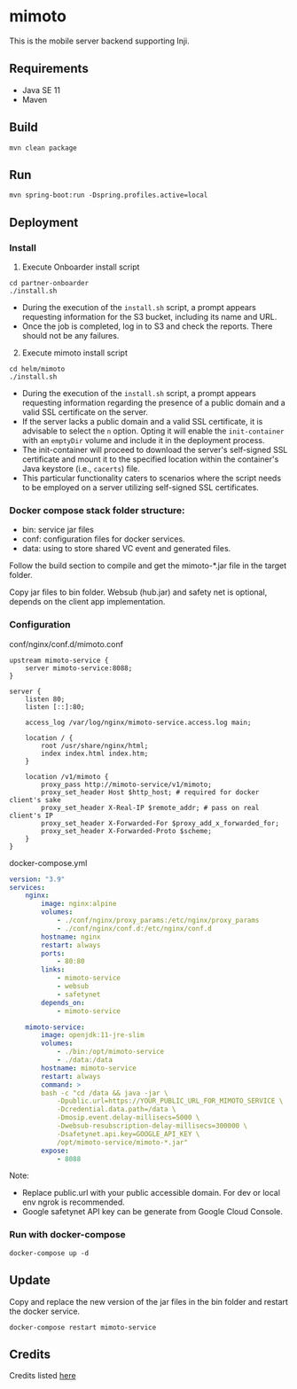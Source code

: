 # mimoto
This is the mobile server backend supporting Inji.

## Requirements
- Java SE 11
- Maven

## Build
```shell
mvn clean package
```

## Run
```shell
mvn spring-boot:run -Dspring.profiles.active=local
```

## Deployment

### Install

1. Execute Onboarder install script 

```
cd partner-onboarder
./install.sh
```
* During the execution of the `install.sh` script, a prompt appears requesting information for the S3 bucket, including its name and URL.
* Once the job is completed, log in to S3 and check the reports. There should not be any failures.

2. Execute mimoto install script

```
cd helm/mimoto
./install.sh
```
* During the execution of the `install.sh` script, a prompt appears requesting information regarding the presence of a public domain and a valid SSL certificate on the server.
* If the server lacks a public domain and a valid SSL certificate, it is advisable to select the `n` option. Opting it will enable the `init-container` with an `emptyDir` volume and include it in the deployment process.
* The init-container will proceed to download the server's self-signed SSL certificate and mount it to the specified location within the container's Java keystore (i.e., `cacerts`) file.
* This particular functionality caters to scenarios where the script needs to be employed on a server utilizing self-signed SSL certificates.

### Docker compose stack folder structure:
- bin: service jar files
- conf: configuration files for docker services.
- data: using to store shared VC event and generated files.

Follow the build section to compile and get the mimoto-*.jar file in the target folder.

Copy jar files to bin folder. Websub (hub.jar) and safety net is optional, depends on the client app implementation.

### Configuration

conf/nginx/conf.d/mimoto.conf
```nginx
upstream mimoto-service {
    server mimoto-service:8088;
}

server {
    listen 80;
    listen [::]:80;

    access_log /var/log/nginx/mimoto-service.access.log main;

    location / {
        root /usr/share/nginx/html;
        index index.html index.htm;
    }

    location /v1/mimoto {
        proxy_pass http://mimoto-service/v1/mimoto;
        proxy_set_header Host $http_host; # required for docker client's sake
        proxy_set_header X-Real-IP $remote_addr; # pass on real client's IP
        proxy_set_header X-Forwarded-For $proxy_add_x_forwarded_for;
        proxy_set_header X-Forwarded-Proto $scheme;
    }
}
```

docker-compose.yml
```yaml
version: "3.9"
services:
    nginx:
        image: nginx:alpine
        volumes:
            - ./conf/nginx/proxy_params:/etc/nginx/proxy_params
            - ./conf/nginx/conf.d:/etc/nginx/conf.d
        hostname: nginx
        restart: always
        ports:
            - 80:80
        links:
            - mimoto-service
            - websub
            - safetynet
        depends_on:
            - mimoto-service

    mimoto-service:
        image: openjdk:11-jre-slim
        volumes:
            - ./bin:/opt/mimoto-service
            - ./data:/data
        hostname: mimoto-service
        restart: always
        command: >
        bash -c "cd /data && java -jar \
            -Dpublic.url=https://YOUR_PUBLIC_URL_FOR_MIMOTO_SERVICE \
            -Dcredential.data.path=/data \
            -Dmosip.event.delay-millisecs=5000 \
            -Dwebsub-resubscription-delay-millisecs=300000 \
            -Dsafetynet.api.key=GOOGLE_API_KEY \
            /opt/mimoto-service/mimoto-*.jar"
        expose:
            - 8088
```

Note:
- Replace public.url with your public accessible domain. For dev or local env ngrok is recommended.
- Google safetynet API key can be generate from Google Cloud Console.

### Run with docker-compose
```shell
docker-compose up -d
```

## Update

Copy and replace the new version of the jar files in the bin folder and restart the docker service.

```shell
docker-compose restart mimoto-service
```

## Credits
Credits listed [here](/Credits.md)

